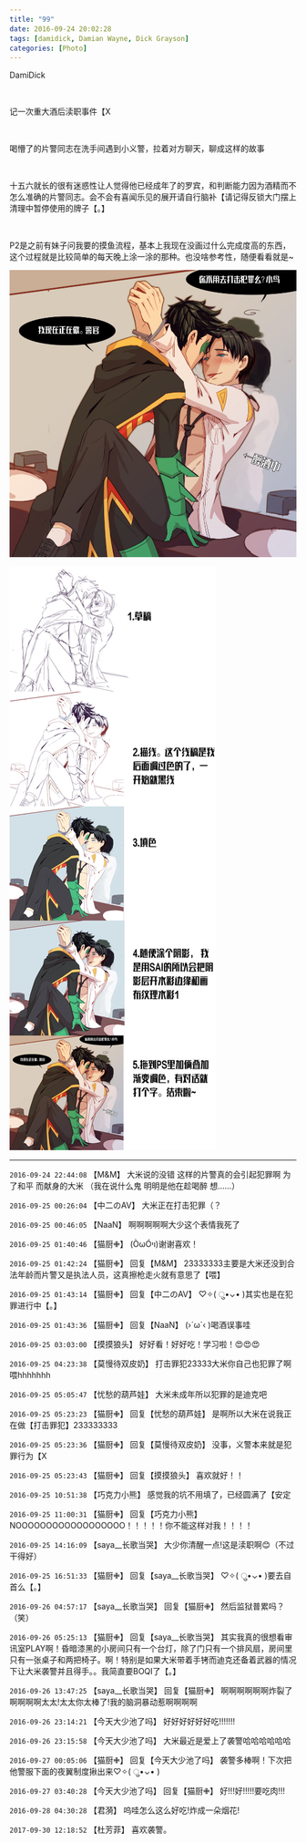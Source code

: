 ```yaml
---
title: "99"
date: 2016-09-24 20:02:28
tags: [damidick, Damian Wayne, Dick Grayson]
categories: [Photo]
---
```


<p>DamiDick</p> 
<br /> 
<p>记一次重大酒后渎职事件【X</p> 
<br /> 
<p>喝懵了的片警同志在洗手间遇到小义警，拉着对方聊天，聊成这样的故事</p> 
<br /> 
<p>十五六就长的很有迷惑性让人觉得他已经成年了的罗宾，和判断能力因为酒精而不怎么准确的片警同志。会不会有喜闻乐见的展开请自行脑补【请记得反锁大门摆上清理中暂停使用的牌子【。】</p> 
<br /> 
<p>P2是之前有妹子问我要的摸鱼流程，基本上我现在没画过什么完成度高的东西，这个过程就是比较简单的每天晚上涂一涂的那种。也没啥参考性，随便看看就是~</p>

![](https://raw.githubusercontent.com/alicewish/meowchain247/master/img_cVZNdzJtQk9JV2Y1TndqSGtHandIWlQrdWdsbml6MUV5dVJ1ZVZYQStZcWtsOHdaZkZHaklRPT0.jpg)

![](https://raw.githubusercontent.com/alicewish/meowchain247/master/img_cVZNdzJtQk9JV2Y1TndqSGtHandIZVFnNUhQbTRXWjgvY1VGTVFpZ2ljU0t0cjFOZHZJNHd3PT0.jpg)

---

`2016-09-24 22:44:08` 【M&M】 大米说的没错 这样的片警真的会引起犯罪啊 为了和平 而献身的大米 （我在说什么鬼 明明是他在趁喝醉 想……）

`2016-09-25 00:26:04` 【中二のAV】 大米正在打击犯罪（？

`2016-09-25 00:46:05` 【NaaN】 啊啊啊啊啊大少这个表情我死了

`2016-09-25 01:40:46` 【猫厨✙】 (ÒωÓױ)谢谢喜欢！

`2016-09-25 01:42:24` 【猫厨✙】 回复【M&M】 23333333主要是大米还没到合法年龄而片警又是执法人员，这真擦枪走火就有意思了【喂】

`2016-09-25 01:43:14` 【猫厨✙】 回复【中二のAV】 ♡✧( ु•⌄• )其实也是在犯罪进行中【。】

`2016-09-25 01:43:36` 【猫厨✙】 回复【NaaN】 (›´ω`‹ )喝酒误事哇

`2016-09-25 03:03:00` 【摸摸狼头】 好好看！好好吃！学习啦！😍😍😍

`2016-09-25 04:23:38` 【莫慢待双皮奶】 打击罪犯23333大米你自己也犯罪了啊喂hhhhhhh

`2016-09-25 05:05:47` 【忧愁的葫芦娃】 大米未成年所以犯罪的是迪克吧

`2016-09-25 05:23:23` 【猫厨✙】 回复【忧愁的葫芦娃】 是啊所以大米在说我正在做【打击罪犯】233333333

`2016-09-25 05:23:36` 【猫厨✙】 回复【莫慢待双皮奶】 没事，义警本来就是犯罪行为【X

`2016-09-25 05:23:43` 【猫厨✙】 回复【摸摸狼头】 喜欢就好！！

`2016-09-25 10:51:38` 【巧克力小熊】 感觉我的坑不用填了，已经圆满了【安定

`2016-09-25 11:00:31` 【猫厨✙】 回复【巧克力小熊】 NOOOOOOOOOOOOOOOOOO！！！！！你不能这样对我！！！！

`2016-09-25 14:16:09` 【saya\_\_长歌当哭】 大少你清醒一点!这是渎职啊😊（不过干得好）

`2016-09-25 16:51:33` 【猫厨✙】 回复【saya\_\_长歌当哭】 ♡✧( ु•⌄• )要去自首么【。】

`2016-09-26 04:57:17` 【saya\_\_长歌当哭】 回复【猫厨✙】 然后监狱普累吗？（笑）

`2016-09-26 05:25:13` 【猫厨✙】 回复【saya\_\_长歌当哭】 其实我真的很想看审讯室PLAY啊！昏暗漆黑的小房间只有一个台灯，除了门只有一个排风扇，房间里只有一张桌子和两把椅子。啊！特别是如果大米带着手铐而迪克还备着武器的情况下让大米袭警并且得手。。我简直要BOQI了【。】

`2016-09-26 13:47:25` 【saya\_\_长歌当哭】 回复【猫厨✙】 啊啊啊啊啊啊炸裂了啊啊啊啊太太!太太你太棒了!我的脑洞暴动惹啊啊啊啊

`2016-09-26 23:14:21` 【今天大少池了吗】 好好好好好好吃!!!!!!!

`2016-09-26 23:15:58` 【今天大少池了吗】 大米最近是爱上了袭警哈哈哈哈哈哈

`2016-09-27 00:05:06` 【猫厨✙】 回复【今天大少池了吗】 袭警多棒啊！下次把他警服下面的夜翼制度揪出来♡✧( ु•⌄• )

`2016-09-27 03:40:28` 【今天大少池了吗】 回复【猫厨✙】 好!!!好!!!!!要吃肉!!!

`2016-09-28 04:30:28` 【君漪】 呜哇怎么这么好吃!炸成一朵烟花!

`2017-09-30 12:18:52` 【杜芳菲】 喜欢袭警。
